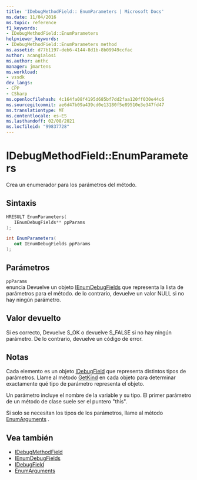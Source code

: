 ```yaml
---
title: 'IDebugMethodField:: EnumParameters | Microsoft Docs'
ms.date: 11/04/2016
ms.topic: reference
f1_keywords:
- IDebugMethodField::EnumParameters
helpviewer_keywords:
- IDebugMethodField::EnumParameters method
ms.assetid: d77b1197-deb6-4144-8d1b-8b09949ccfac
author: acangialosi
ms.author: anthc
manager: jmartens
ms.workload:
- vssdk
dev_langs:
- CPP
- CSharp
ms.openlocfilehash: 4c164fa08f4195d685bf7dd2faa120ff030e44c6
ms.sourcegitcommit: ae6d47b09a439cd0e13180f5e89510e3e347fd47
ms.translationtype: MT
ms.contentlocale: es-ES
ms.lasthandoff: 02/08/2021
ms.locfileid: "99837728"
---
```

# <a name="idebugmethodfieldenumparameters"></a>IDebugMethodField::EnumParameters
Crea un enumerador para los parámetros del método.

## <a name="syntax"></a>Sintaxis

```cpp
HRESULT EnumParameters( 
   IEnumDebugFields** ppParams
);
```

```csharp
int EnumParameters(
   out IEnumDebugFields ppParams
);
```

## <a name="parameters"></a>Parámetros
`ppParams`\
enuncia Devuelve un objeto [IEnumDebugFields](../../../extensibility/debugger/reference/ienumdebugfields.md) que representa la lista de parámetros para el método. de lo contrario, devuelve un valor NULL si no hay ningún parámetro.

## <a name="return-value"></a>Valor devuelto
 Si es correcto, Devuelve S_OK o devuelve S_FALSE si no hay ningún parámetro. De lo contrario, devuelve un código de error.

## <a name="remarks"></a>Notas
 Cada elemento es un objeto [IDebugField](../../../extensibility/debugger/reference/idebugfield.md) que representa distintos tipos de parámetros. Llame al método [GetKind](../../../extensibility/debugger/reference/idebugfield-getkind.md) en cada objeto para determinar exactamente qué tipo de parámetro representa el objeto.

 Un parámetro incluye el nombre de la variable y su tipo. El primer parámetro de un método de clase suele ser el puntero "this".

 Si solo se necesitan los tipos de los parámetros, llame al método [EnumArguments](../../../extensibility/debugger/reference/idebugmethodfield-enumarguments.md) .

## <a name="see-also"></a>Vea también
- [IDebugMethodField](../../../extensibility/debugger/reference/idebugmethodfield.md)
- [IEnumDebugFields](../../../extensibility/debugger/reference/ienumdebugfields.md)
- [IDebugField](../../../extensibility/debugger/reference/idebugfield.md)
- [EnumArguments](../../../extensibility/debugger/reference/idebugmethodfield-enumarguments.md)
